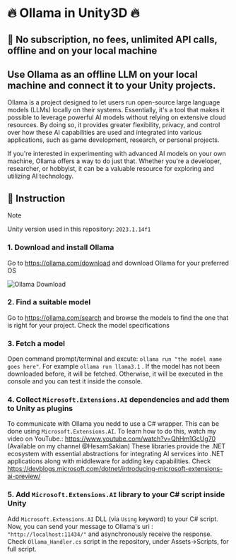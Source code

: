 # :fire: Ollama in Unity3D :fire:
## :star2: No subscription, no fees, unlimited API calls, offline and on your local machine
## Use Ollama as an offline LLM on your local machine and connect it to your Unity projects.  
Ollama is a project designed to let users run open-source large language models (LLMs) locally on their systems. Essentially, it's a tool that makes it possible to leverage powerful AI models without relying on extensive cloud resources. By doing so, it provides greater flexibility, privacy, and control over how these AI capabilities are used and integrated into various applications, such as game development, research, or personal projects.

If you're interested in experimenting with advanced AI models on your own machine, Ollama offers a way to do just that. Whether you're a developer, researcher, or hobbyist, it can be a valuable resource for exploring and utilizing AI technology.

## :pencil: Instruction
> [!NOTE]
> Unity version used in this repository: `2023.1.14f1`

### 1. Download and install Ollama
Go to https://ollama.com/download and download Ollama for your preferred OS

![Ollama Download](https://github.com/user-attachments/assets/e4199d7a-c45f-4165-9856-b8ca7f6b337e)

### 2. Find a suitable model
Go to https://ollama.com/search and browse the models to find the one that is right for your project. Check the model specifications

### 3. Fetch a model
Open command prompt/terminal and excute: `ollama run "the model name goes here"`. For example `ollama run llama3.1` .
If the model has not been downloaded before, it will be fetched. Otherwise, it will be executed in the console and you can test it inside the console.

### 4. Collect `Microsoft.Extensions.AI` dependencies and add them to Unity as plugins 
To communicate with Ollama you nedd to use a C# wrapper. This can be done using `Microsoft.Extensions.AI`. To learn how to do this, watch my video on YouTube.: https://www.youtube.com/watch?v=QhHm1GcUg70 (Available on my channel @HesamSakian)
These libraries provide the .NET ecosystem with essential abstractions for integrating AI services into .NET applications along with middleware for adding key capabilities. Check https://devblogs.microsoft.com/dotnet/introducing-microsoft-extensions-ai-preview/

### 5. Add `Microsoft.Extensions.AI` library to your C# script inside Unity
Add `Microsoft.Extensions.AI` DLL (via `Using` keyword) to your C# script. Now, you can send your message to Ollama's uri : `"http://localhost:11434/"` and asynchronously receive the response. Check `Ollama_Handler.cs` script in the repository, under Assets->Scripts, for full script. 
